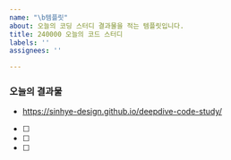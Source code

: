 ```yaml
---
name: "\b템플릿"
about: 오늘의 코딩 스터디 결과물을 적는 템플릿입니다.
title: 240000 오늘의 코드 스터디
labels: ''
assignees: ''

---
```


### 오늘의 결과물
- https://sinhye-design.github.io/deepdive-code-study/

- [ ]
- [ ]
- [ ]
